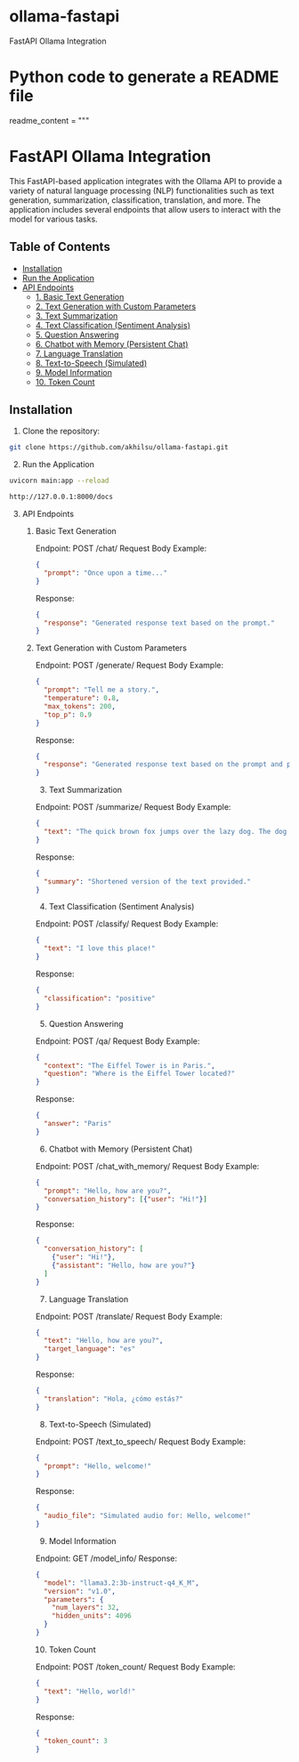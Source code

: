 # ollama-fastapi
FastAPI Ollama Integration

# Python code to generate a README file

readme_content = """
# FastAPI Ollama Integration

This FastAPI-based application integrates with the Ollama API to provide a variety of natural language processing (NLP) functionalities such as text generation, summarization, classification, translation, and more. The application includes several endpoints that allow users to interact with the model for various tasks.

## Table of Contents
- [Installation](#installation)
- [Run the Application](#run-the-application)
- [API Endpoints](#api-endpoints)
  - [1. Basic Text Generation](#1-basic-text-generation)
  - [2. Text Generation with Custom Parameters](#2-text-generation-with-custom-parameters)
  - [3. Text Summarization](#3-text-summarization)
  - [4. Text Classification (Sentiment Analysis)](#4-text-classification-sentiment-analysis)
  - [5. Question Answering](#5-question-answering)
  - [6. Chatbot with Memory (Persistent Chat)](#6-chatbot-with-memory-persistent-chat)
  - [7. Language Translation](#7-language-translation)
  - [8. Text-to-Speech (Simulated)](#8-text-to-speech-simulated)
  - [9. Model Information](#9-model-information)
  - [10. Token Count](#10-token-count)


## Installation

1. Clone the repository:

```bash
git clone https://github.com/akhilsu/ollama-fastapi.git
```

2. Run the Application

```bash
uvicorn main:app --reload

http://127.0.0.1:8000/docs

```

3. API Endpoints
   1. Basic Text Generation
      
      Endpoint: POST /chat/
      Request Body Example:
      ```json
      {
        "prompt": "Once upon a time..."
      }
      ```
      Response:
      ```json
      {
        "response": "Generated response text based on the prompt."
      }
      ```

   3. Text Generation with Custom Parameters
      
      Endpoint: POST /generate/
      Request Body Example:
      ```json
      {
        "prompt": "Tell me a story.",
        "temperature": 0.8,
        "max_tokens": 200,
        "top_p": 0.9
      }
      ```
      
      Response:
      ```json
      {
        "response": "Generated response text based on the prompt and parameters."
      }
      ```

      3. Text Summarization
         
      Endpoint: POST /summarize/
      Request Body Example:
      ```json
      {
        "text": "The quick brown fox jumps over the lazy dog. The dog wakes up and chases the fox."
      }
      ```
      
      Response:
      ```json
      {
        "summary": "Shortened version of the text provided."
      }
      ```
      
      4. Text Classification (Sentiment Analysis)
      
      Endpoint: POST /classify/
      Request Body Example:
      ```json
      {
        "text": "I love this place!"
      }
      ```
      
      Response:
      ```json
      {
        "classification": "positive"
      }
      ```
      
      5. Question Answering
      
      Endpoint: POST /qa/
      Request Body Example:
      ```json
      {
        "context": "The Eiffel Tower is in Paris.",
        "question": "Where is the Eiffel Tower located?"
      }
      ```
      
      Response:
      ```json
      {
        "answer": "Paris"
      }
      ```
      
      6. Chatbot with Memory (Persistent Chat)
      
      Endpoint: POST /chat_with_memory/
      Request Body Example:
      ```json
      {
        "prompt": "Hello, how are you?",
        "conversation_history": [{"user": "Hi!"}]
      }
      ```
      
      Response:
      ```json
      {
        "conversation_history": [
          {"user": "Hi!"},
          {"assistant": "Hello, how are you?"}
        ]
      }
      ```
      
      7. Language Translation
      
      Endpoint: POST /translate/
      Request Body Example:
      ```json
      {
        "text": "Hello, how are you?",
        "target_language": "es"
      }
      ```
      
      Response:
      ```json
      {
        "translation": "Hola, ¿cómo estás?"
      }
      ```
      
      8. Text-to-Speech (Simulated)
      
      Endpoint: POST /text_to_speech/
      Request Body Example:
      ```json
      {
        "prompt": "Hello, welcome!"
      }
      ```
      
      Response:
      ```json
      {
        "audio_file": "Simulated audio for: Hello, welcome!"
      }
      ```
      
      9. Model Information
      
      Endpoint: GET /model_info/
      Response:
      ```json
      {
        "model": "llama3.2:3b-instruct-q4_K_M",
        "version": "v1.0",
        "parameters": {
          "num_layers": 32,
          "hidden_units": 4096
        }
      }
      ```
      
      10. Token Count
      
      Endpoint: POST /token_count/
      Request Body Example:
      ```json
      {
        "text": "Hello, world!"
      }
      ```
      
      Response:
      ```json
      {
        "token_count": 3
      }
      ```
      
